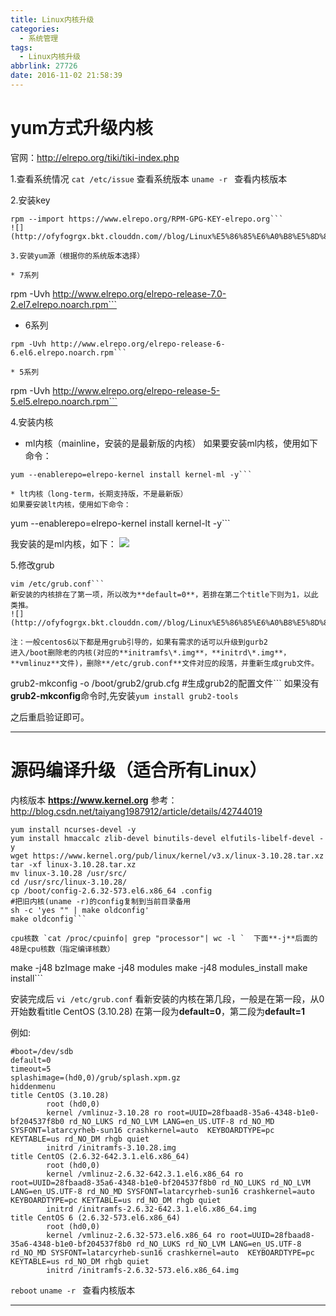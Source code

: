 ```yaml
---
title: Linux内核升级
categories:
  - 系统管理
tags:
  - Linux内核升级
abbrlink: 27726
date: 2016-11-02 21:58:39
---
```


# yum方式升级内核
官网：http://elrepo.org/tiki/tiki-index.php

1.查看系统情况
`cat /etc/issue`  查看系统版本
`uname -r `       查看内核版本

2.安装key
```
rpm --import https://www.elrepo.org/RPM-GPG-KEY-elrepo.org```
![](http://ofyfogrgx.bkt.clouddn.com//blog/Linux%E5%86%85%E6%A0%B8%E5%8D%87%E7%BA%A7111.png)

3.安装yum源（根据你的系统版本选择）

* 7系列
```
rpm -Uvh http://www.elrepo.org/elrepo-release-7.0-2.el7.elrepo.noarch.rpm```


* 6系列
```
rpm -Uvh http://www.elrepo.org/elrepo-release-6-6.el6.elrepo.noarch.rpm```

* 5系列
```
rpm -Uvh http://www.elrepo.org/elrepo-release-5-5.el5.elrepo.noarch.rpm```

4.安装内核

* ml内核（mainline，安装的是最新版的内核）
如果要安装ml内核，使用如下命令：
```
yum --enablerepo=elrepo-kernel install kernel-ml -y```

* lt内核（long-term，长期支持版，不是最新版）
如果要安装lt内核，使用如下命令：
```
yum --enablerepo=elrepo-kernel install kernel-lt -y```

我安装的是ml内核，如下：
![](http://ofyfogrgx.bkt.clouddn.com//blog/Linux%E5%86%85%E6%A0%B8%E5%8D%87%E7%BA%A7112.png)

5.修改grub
```
vim /etc/grub.conf```
新安装的内核排在了第一项，所以改为**default=0**，若排在第二个title下则为1，以此类推。
![](http://ofyfogrgx.bkt.clouddn.com//blog/Linux%E5%86%85%E6%A0%B8%E5%8D%87%E7%BA%A7113.png)

注：一般centos6以下都是用grub引导的，如果有需求的话可以升级到gurb2
进入/boot删除老的内核(对应的**initramfs\*.img**，**initrd\*.img**，**vmlinuz**文件)，删除**/etc/grub.conf**文件对应的段落，并重新生成grub文件。
```
grub2-mkconfig -o /boot/grub2/grub.cfg #生成grub2的配置文件```
如果没有**grub2-mkconfig**命令时,先安装`yum install grub2-tools`

之后重启验证即可。


---
# 源码编译升级（适合所有Linux）
内核版本 **https://www.kernel.org**
参考：http://blog.csdn.net/taiyang1987912/article/details/42744019
```
yum install ncurses-devel -y
yum install hmaccalc zlib-devel binutils-devel elfutils-libelf-devel -y
wget https://www.kernel.org/pub/linux/kernel/v3.x/linux-3.10.28.tar.xz     
tar -xf linux-3.10.28.tar.xz
mv linux-3.10.28 /usr/src/
cd /usr/src/linux-3.10.28/
cp /boot/config-2.6.32-573.el6.x86_64 .config
#把旧内核(uname -r)的config复制到当前目录备用
sh -c 'yes "" | make oldconfig'
make oldconfig```

cpu核数 `cat /proc/cpuinfo| grep "processor"| wc -l `  下面**-j**后面的48是cpu核数（指定编译核数）
```
make -j48 bzImage
make -j48 modules
make -j48 modules_install
make install```

安装完成后
`vi /etc/grub.conf`
 看新安装的内核在第几段，一般是在第一段，从0开始数看title CentOS (3.10.28) 在第一段为**default=0**，第二段为**default=1**

例如:
```
#boot=/dev/sdb
default=0
timeout=5
splashimage=(hd0,0)/grub/splash.xpm.gz
hiddenmenu
title CentOS (3.10.28)
        root (hd0,0)
        kernel /vmlinuz-3.10.28 ro root=UUID=28fbaad8-35a6-4348-b1e0-bf204537f8b0 rd_NO_LUKS rd_NO_LVM LANG=en_US.UTF-8 rd_NO_MD SYSFONT=latarcyrheb-sun16 crashkernel=auto  KEYBOARDTYPE=pc KEYTABLE=us rd_NO_DM rhgb quiet
        initrd /initramfs-3.10.28.img
title CentOS (2.6.32-642.3.1.el6.x86_64)
        root (hd0,0)
        kernel /vmlinuz-2.6.32-642.3.1.el6.x86_64 ro root=UUID=28fbaad8-35a6-4348-b1e0-bf204537f8b0 rd_NO_LUKS rd_NO_LVM LANG=en_US.UTF-8 rd_NO_MD SYSFONT=latarcyrheb-sun16 crashkernel=auto  KEYBOARDTYPE=pc KEYTABLE=us rd_NO_DM rhgb quiet
        initrd /initramfs-2.6.32-642.3.1.el6.x86_64.img
title CentOS 6 (2.6.32-573.el6.x86_64)
        root (hd0,0)
        kernel /vmlinuz-2.6.32-573.el6.x86_64 ro root=UUID=28fbaad8-35a6-4348-b1e0-bf204537f8b0 rd_NO_LUKS rd_NO_LVM LANG=en_US.UTF-8 rd_NO_MD SYSFONT=latarcyrheb-sun16 crashkernel=auto  KEYBOARDTYPE=pc KEYTABLE=us rd_NO_DM rhgb quiet
        initrd /initramfs-2.6.32-573.el6.x86_64.img
```
`reboot`
`uname -r `   查看内核版本



---